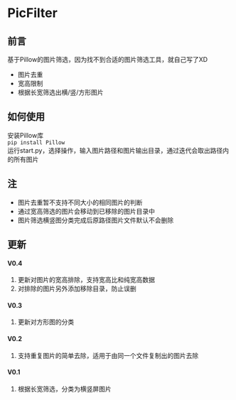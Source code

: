 # PicFilter
## 前言
基于Pillow的图片筛选，因为找不到合适的图片筛选工具，就自己写了XD

* 图片去重
* 宽高限制
* 根据长宽筛选出横/竖/方形图片

## 如何使用
安装Pillow库  
`pip install Pillow`  
运行start.py，选择操作，输入图片路径和图片输出目录，通过迭代会取出路径内的所有图片

## 注
* 图片去重暂不支持不同大小的相同图片的判断
* 通过宽高筛选的图片会移动到已移除的图片目录中
* 图片筛选横竖图分类完成后原路径图片文件默认不会删除

## 更新
#### V0.4
1. 更新对图片的宽高排除，支持宽高比和纯宽高数据
2. 对排除的图片另外添加移除目录，防止误删

#### V0.3
1. 更新对方形图的分类

#### V0.2
1. 支持重复图片的简单去除，适用于由同一个文件复制出的图片去除

#### V0.1
1. 根据长宽筛选，分类为横竖屏图片

